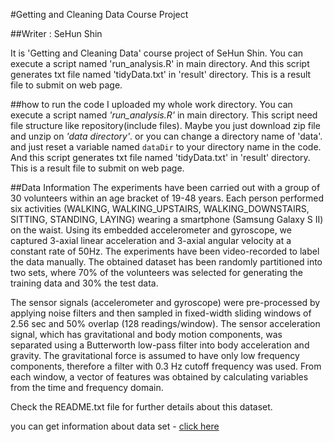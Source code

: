 #Getting and Cleaning Data Course Project

##Writer : SeHun Shin

It is 'Getting and Cleaning Data' course project of SeHun Shin.
You can execute a script named 'run_analysis.R' in main directory.
And this script generates txt file named 'tidyData.txt' in 'result' directory.
This is a result file to submit on web page.

##how to run the code
I uploaded my whole work directory.
You can execute a script named *'run_analysis.R'* in main directory.
This script need file structure like repository(include files). Maybe you just download zip file and unzip on *'data directory'*. or you can change a directory name of 'data'. and just reset a variable named `dataDir` to your directory name in the code.
And this script generates txt file named 'tidyData.txt' in 'result' directory.
This is a result file to submit on web page.

##Data Information
The experiments have been carried out with a group of 30 volunteers within an age bracket of 19-48 years. Each person performed six activities (WALKING, WALKING_UPSTAIRS, WALKING_DOWNSTAIRS, SITTING, STANDING, LAYING) wearing a smartphone (Samsung Galaxy S II) on the waist. Using its embedded accelerometer and gyroscope, we captured 3-axial linear acceleration and 3-axial angular velocity at a constant rate of 50Hz. The experiments have been video-recorded to label the data manually. The obtained dataset has been randomly partitioned into two sets, where 70% of the volunteers was selected for generating the training data and 30% the test data. 

The sensor signals (accelerometer and gyroscope) were pre-processed by applying noise filters and then sampled in fixed-width sliding windows of 2.56 sec and 50% overlap (128 readings/window). The sensor acceleration signal, which has gravitational and body motion components, was separated using a Butterworth low-pass filter into body acceleration and gravity. The gravitational force is assumed to have only low frequency components, therefore a filter with 0.3 Hz cutoff frequency was used. From each window, a vector of features was obtained by calculating variables from the time and frequency domain.

Check the README.txt file for further details about this dataset. 

you can get information about data set - [click here][url1]

[url1]: http://archive.ics.uci.edu/ml/datasets/Human+Activity+Recognition+Using+Smartphones
